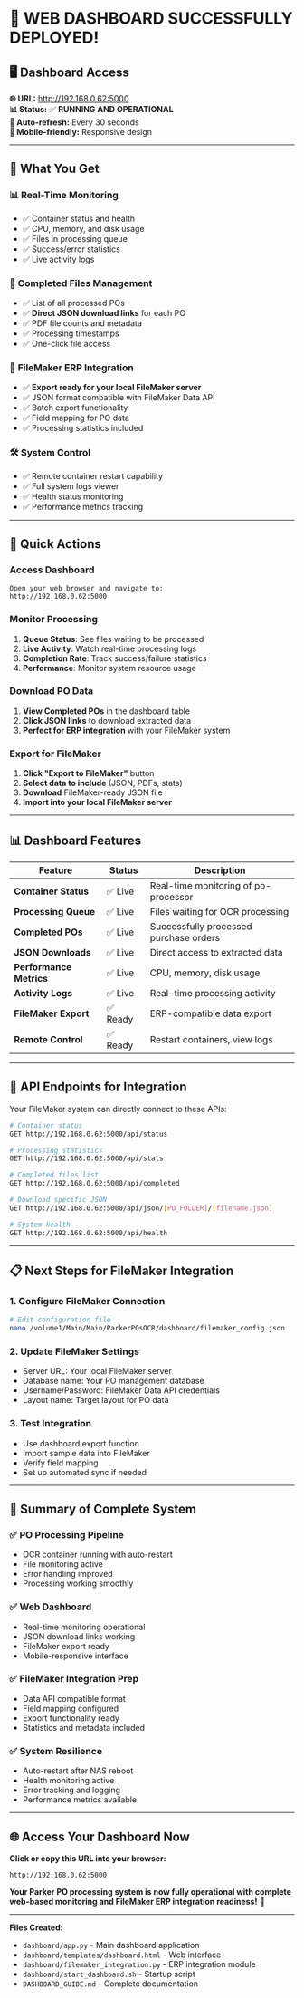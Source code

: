 # 🎉 **WEB DASHBOARD SUCCESSFULLY DEPLOYED!**

## 🖥️ **Dashboard Access**

**🌐 URL:** http://192.168.0.62:5000  
**📊 Status:** ✅ **RUNNING AND OPERATIONAL**  
**🔄 Auto-refresh:** Every 30 seconds  
**📱 Mobile-friendly:** Responsive design  

---

## 🎯 **What You Get**

### 📊 **Real-Time Monitoring**
- ✅ Container status and health
- ✅ CPU, memory, and disk usage
- ✅ Files in processing queue
- ✅ Success/error statistics
- ✅ Live activity logs

### 📁 **Completed Files Management**
- ✅ List of all processed POs
- ✅ **Direct JSON download links** for each PO
- ✅ PDF file counts and metadata
- ✅ Processing timestamps
- ✅ One-click file access

### 🔗 **FileMaker ERP Integration**
- ✅ **Export ready for your local FileMaker server**
- ✅ JSON format compatible with FileMaker Data API
- ✅ Batch export functionality
- ✅ Field mapping for PO data
- ✅ Processing statistics included

### 🛠️ **System Control**
- ✅ Remote container restart capability
- ✅ Full system logs viewer
- ✅ Health status monitoring
- ✅ Performance metrics tracking

---

## 🚀 **Quick Actions**

### **Access Dashboard**
```
Open your web browser and navigate to:
http://192.168.0.62:5000
```

### **Monitor Processing**
1. **Queue Status**: See files waiting to be processed
2. **Live Activity**: Watch real-time processing logs
3. **Completion Rate**: Track success/failure statistics
4. **Performance**: Monitor system resource usage

### **Download PO Data**
1. **View Completed POs** in the dashboard table
2. **Click JSON links** to download extracted data
3. **Perfect for ERP integration** with your FileMaker system

### **Export for FileMaker**
1. **Click "Export to FileMaker"** button
2. **Select data to include** (JSON, PDFs, stats)
3. **Download** FileMaker-ready JSON file
4. **Import into your local FileMaker server**

---

## 📊 **Dashboard Features**

| Feature | Status | Description |
|---------|--------|-------------|
| **Container Status** | ✅ Live | Real-time monitoring of po-processor |
| **Processing Queue** | ✅ Live | Files waiting for OCR processing |
| **Completed POs** | ✅ Live | Successfully processed purchase orders |
| **JSON Downloads** | ✅ Live | Direct access to extracted data |
| **Performance Metrics** | ✅ Live | CPU, memory, disk usage |
| **Activity Logs** | ✅ Live | Real-time processing activity |
| **FileMaker Export** | ✅ Ready | ERP-compatible data export |
| **Remote Control** | ✅ Ready | Restart containers, view logs |

---

## 🔗 **API Endpoints for Integration**

Your FileMaker system can directly connect to these APIs:

```bash
# Container status
GET http://192.168.0.62:5000/api/status

# Processing statistics
GET http://192.168.0.62:5000/api/stats

# Completed files list
GET http://192.168.0.62:5000/api/completed

# Download specific JSON
GET http://192.168.0.62:5000/api/json/[PO_FOLDER]/[filename.json]

# System health
GET http://192.168.0.62:5000/api/health
```

---

## 📋 **Next Steps for FileMaker Integration**

### 1. **Configure FileMaker Connection**
```bash
# Edit configuration file
nano /volume1/Main/Main/ParkerPOsOCR/dashboard/filemaker_config.json
```

### 2. **Update FileMaker Settings**
- Server URL: Your local FileMaker server
- Database name: Your PO management database
- Username/Password: FileMaker Data API credentials
- Layout name: Target layout for PO data

### 3. **Test Integration**
- Use dashboard export function
- Import sample data into FileMaker
- Verify field mapping
- Set up automated sync if needed

---

## 🎯 **Summary of Complete System**

### ✅ **PO Processing Pipeline**
- OCR container running with auto-restart
- File monitoring active
- Error handling improved
- Processing working smoothly

### ✅ **Web Dashboard**
- Real-time monitoring operational
- JSON download links working
- FileMaker export ready
- Mobile-responsive interface

### ✅ **FileMaker Integration Prep**
- Data API compatible format
- Field mapping configured
- Export functionality ready
- Statistics and metadata included

### ✅ **System Resilience**
- Auto-restart after NAS reboot
- Health monitoring active
- Error tracking and logging
- Performance metrics available

---

## 🌐 **Access Your Dashboard Now**

**Click or copy this URL into your browser:**
```
http://192.168.0.62:5000
```

**Your Parker PO processing system is now fully operational with complete web-based monitoring and FileMaker ERP integration readiness!** 🚀

---

**Files Created:**
- `dashboard/app.py` - Main dashboard application
- `dashboard/templates/dashboard.html` - Web interface
- `dashboard/filemaker_integration.py` - ERP integration module
- `dashboard/start_dashboard.sh` - Startup script
- `DASHBOARD_GUIDE.md` - Complete documentation
